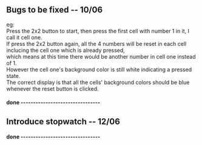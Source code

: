 ## Bugs to be fixed -- 10/06

eg:  
Press the 2x2 button to start, then press the first cell with number 1 in it, I call it cell one.  
If press the 2x2 button again, all the 4 numbers will be reset in each cell inclucing the cell one which is already pressed,  
which means at this time there would be another number in cell one instead of 1.  
However the cell one's background color is still white indicating a pressed state.  
The correct display is that all the cells' background colors should be blue whenever the reset button is clicked.

#### done --------------------------------

## Introduce stopwatch -- 12/06

#### done --------------------------------
